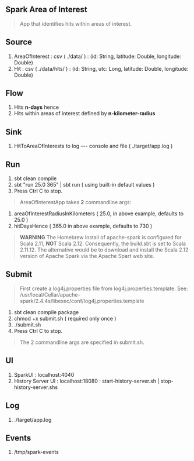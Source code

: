 Spark Area of Interest
----------------------
>App that identifies hits within areas of interest.

Source
------
1. AreaOfInterest : csv ( ./data/ ) : (id: String, latitude: Double, longitude: Double)
2. Hit : csv ( ./data/hits/ ) : (id: String, utc: Long, latitude: Double, longitude: Double)

Flow
----
1. Hits **n-days** hence
2. Hits within areas of interest defined by **n-kilometer-radius**

Sink
----
1. HitToAreaOfInterests to log --- console and file ( ./target/app.log )

Run
---
1. sbt clean compile
2. sbt "run 25.0 365" | sbt run ( using built-in default values )
3. Press Ctrl C to stop.

>AreaOfInterestApp takes **2** commandline args:
1. areaOfInterestRadiusInKilometers ( 25.0, in above example, defaults to 25.0 )
2. hitDaysHence ( 365.0 in above example, defaults to 730 )

>**WARNING** The Homebrew install of apache-spark is configured for Scala 2.11, **NOT** Scala 2.12.
>Consequently, the build.sbt is set to Scala 2.11.12. The alternative would be to download and install
>the Scala 2.12 version of Apache Spark via the Apache Spart web site.

Submit
------
>First create a log4j.properties file from log4j.properties.template.
>See: /usr/local/Cellar/apache-spark/2.4.4s/libexec/conf/log4j.properties.template

1. sbt clean compile package
2. chmod +x submit.sh ( required only once )
3. ./submit.sh
4. Press Ctrl C to stop.

>The 2 commandline args are specified in submit.sh.

UI
--
1. SparkUI : localhost:4040
2. History Server UI : localhost:18080 : start-history-server.sh | stop-history-server.shs
 
Log
---
1. ./target/app.log

Events
------
1. /tmp/spark-events